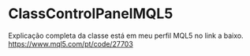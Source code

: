 # ClassControlPanelMQL5
Explicação completa da classe está em meu perfil MQL5 no link a baixo.
https://www.mql5.com/pt/code/27703

